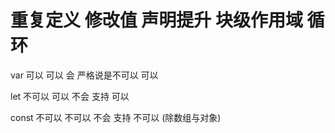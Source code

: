 
#    重复定义   修改值  声明提升  块级作用域     循环
var   可以      可以     会    严格说是不可以   可以

let   不可以    可以    不会     支持          可以


const 不可以    不可以   不会     支持        不可以
            (除数组与对象)